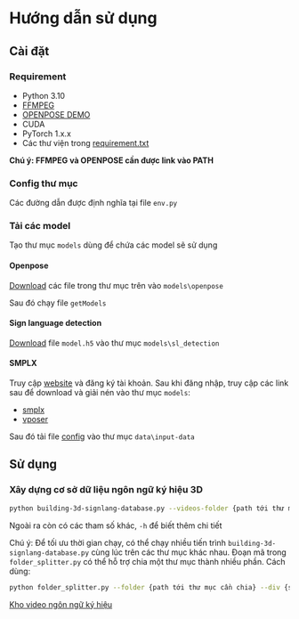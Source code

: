 # Hướng dẫn sử dụng

## Cài đặt

### Requirement

- Python 3.10
- [FFMPEG](https://ffmpeg.org/download.html)
- [OPENPOSE DEMO](https://github.com/CMU-Perceptual-Computing-Lab/openpose/releases/tag/v1.7.0)
- CUDA
- PyTorch 1.x.x
- Các thư viện trong [requirement.txt](requirements.txt)

**Chú ý: FFMPEG và OPENPOSE cần được link vào PATH**

### Config thư mục

Các đường dẫn được định nghĩa tại file `env.py`

### Tải các model

Tạo thư mục `models` dùng để chứa các model sẽ sử dụng

#### Openpose

[Download](https://github.com/CMU-Perceptual-Computing-Lab/openpose/tree/master/models) các file trong thư mục trên vào `models\openpose`

Sau đó chạy file `getModels`

#### Sign language detection

[Download](https://github.com/sign-language-processing/detection-train/tree/master/models/openpose-body/py) file `model.h5` vào thư mục `models\sl_detection`

#### SMPLX

Truy cập [website](https://smpl-x.is.tue.mpg.de/) và đăng ký tài khoản. Sau khi đăng nhập, truy cập các link sau để download và giải nén vào thư mục `models`:

- [smplx](https://download.is.tue.mpg.de/download.php?domain=smplx&sfile=models_smplx_v1_1.zip)
- [vposer](https://download.is.tue.mpg.de/download.php?domain=smplx&sfile=V02_05.zip)

Sau đó tải file [config](https://github.com/vchoutas/smplify-x/blob/master/cfg_files/fit_smplx.yaml) vào thư mục `data\input-data`

## Sử dụng

### Xây dựng cơ sở dữ liệu ngôn ngữ ký hiệu 3D

```sh
python building-3d-signlang-database.py --videos-folder {path tới thư mục chứa các video}
```

Ngoài ra còn có các tham số khác, `-h` để biết thêm chi tiết

Chú ý: Để tối ưu thời gian chạy, có thể chạy nhiều tiến trình `building-3d-signlang-database.py` cùng lúc trên các thư mục khác nhau. Đoạn mã trong `folder_splitter.py` có thể hỗ trợ chia một thư mục thành nhiều phần. Cách dùng:

```sh
python folder_splitter.py --folder {path tới thư mục cần chia} --div {số thư mục con được tạo ra}
```

[Kho video ngôn ngữ ký hiệu](https://l.facebook.com/l.php?u=https%3A%2F%2Fdrive.google.com%2Fdrive%2Ffolders%2F1WuuQHWFTJv3AmpikSrN9wtKNEjTv0_ab%3Fusp%3Dsharing%26fbclid%3DIwAR0zM-WxMVTLbGm_PiuR8ZjkTQx3zKh33t-Tgk0TEPMWW0rH7VynsB3H51U&h=AT1-mSUS6XbrvbELsyW2lolZhkU5v0vgExrzijA1p8_LF4OST_vyGlnl7aoTvvejkglhuBu2BN6sBqpMp72XMXKJvIr1ZEL7glT2kPVa8Vk8d9_XdbbAEYYWxkgDmno6CbmhWw)
